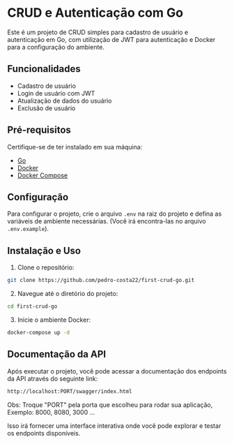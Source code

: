 # CRUD e Autenticação com Go

Este é um projeto de CRUD simples para cadastro de usuário e autenticação em Go, com utilização de JWT para autenticação e Docker para a configuração do ambiente.

## Funcionalidades

- Cadastro de usuário
- Login de usuário com JWT
- Atualização de dados do usuário
- Exclusão de usuário

## Pré-requisitos

Certifique-se de ter instalado em sua máquina:

- [Go](https://golang.org/)
- [Docker](https://www.docker.com/)
- [Docker Compose](https://docs.docker.com/compose/)

## Configuração

Para configurar o projeto, crie o arquivo `.env` na raiz do projeto e defina as variáveis de ambiente necessárias. (Você irá encontra-las no arquivo `.env.example`).

## Instalação e Uso

1. Clone o repositório:

```bash
git clone https://github.com/pedro-costa22/first-crud-go.git 
```

2. Navegue até o diretório do projeto:

```bash
cd first-crud-go
```

3. Inicie o ambiente Docker:

```bash
docker-compose up -d
```

## Documentação da API

Após executar o projeto, você pode acessar a documentação dos endpoints da API através do seguinte link:

```bash
http://localhost:PORT/swagger/index.html
```

Obs: Troque "PORT" pela porta que escolheu para rodar sua aplicação, Exemplo: 8000, 8080, 3000 ...

Isso irá fornecer uma interface interativa onde você pode explorar e testar os endpoints disponíveis.



